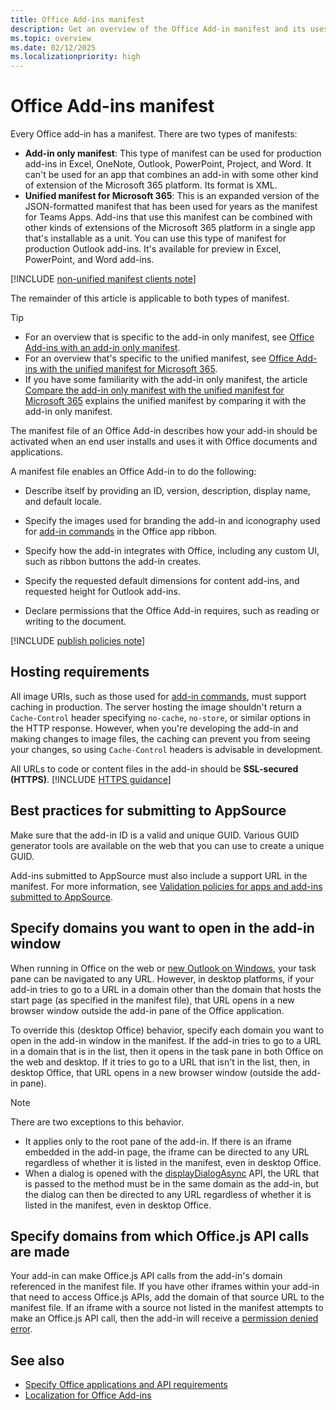 ```yaml
---
title: Office Add-ins manifest
description: Get an overview of the Office Add-in manifest and its uses.
ms.topic: overview
ms.date: 02/12/2025
ms.localizationpriority: high
---
```


# Office Add-ins manifest

Every Office add-in has a manifest. There are two types of manifests:

- **Add-in only manifest**: This type of manifest can be used for production add-ins in Excel, OneNote, Outlook, PowerPoint, Project, and Word. It can't be used for an app that combines an add-in with some other kind of extension of the Microsoft 365 platform. Its format is XML.
- **Unified manifest for Microsoft 365**: This is an expanded version of the JSON-formatted manifest that has been used for years as the manifest for Teams Apps. Add-ins that use this manifest can be combined with other kinds of extensions of the Microsoft 365 platform in a single app that's installable as a unit. You can use this type of manifest for production Outlook add-ins. It's available for preview in Excel, PowerPoint, and Word add-ins.

[!INCLUDE [non-unified manifest clients note](../includes/non-unified-manifest-clients.md)]

The remainder of this article is applicable to both types of manifest.

> [!TIP]
>
> - For an overview that is specific to the add-in only manifest, see [Office Add-ins with an add-in only manifest](xml-manifest-overview.md).
> - For an overview that's specific to the unified manifest, see [Office Add-ins with the unified manifest for Microsoft 365](unified-manifest-overview.md).
> - If you have some familiarity with the add-in only manifest, the article [Compare the add-in only manifest with the unified manifest for Microsoft 365](json-manifest-overview.md) explains the unified manifest by comparing it with the add-in only manifest.

The manifest file of an Office Add-in describes how your add-in should be activated when an end user installs and uses it with Office documents and applications.

A manifest file enables an Office Add-in to do the following:

- Describe itself by providing an ID, version, description, display name, and default locale.

- Specify the images used for branding the add-in and iconography used for [add-in commands](../design/add-in-commands.md) in the Office app ribbon.

- Specify how the add-in integrates with Office, including any custom UI, such as ribbon buttons the add-in creates.

- Specify the requested default dimensions for content add-ins, and requested height for Outlook add-ins.

- Declare permissions that the Office Add-in requires, such as reading or writing to the document.

[!INCLUDE [publish policies note](../includes/note-publish-policies.md)]

## Hosting requirements

All image URIs, such as those used for [add-in commands](../design/add-in-commands.md), must support caching in production. The server hosting the image shouldn't return a `Cache-Control` header specifying `no-cache`, `no-store`, or similar options in the HTTP response. However, when you're developing the add-in and making changes to image files, the caching can prevent you from seeing your changes, so using `Cache-Control` headers is advisable in development.

All URLs to code or content files in the add-in should be **SSL-secured (HTTPS)**. [!INCLUDE [HTTPS guidance](../includes/https-guidance.md)]

## Best practices for submitting to AppSource

Make sure that the add-in ID is a valid and unique GUID. Various GUID generator tools are available on the web that you can use to create a unique GUID.

Add-ins submitted to AppSource must also include a support URL in the manifest. For more information, see [Validation policies for apps and add-ins submitted to AppSource](/legal/marketplace/certification-policies).

## Specify domains you want to open in the add-in window

When running in Office on the web or [new Outlook on Windows](https://support.microsoft.com/office/656bb8d9-5a60-49b2-a98b-ba7822bc7627), your task pane can be navigated to any URL. However, in desktop platforms, if your add-in tries to go to a URL in a domain other than the domain that hosts the start page (as specified in the manifest file), that URL opens in a new browser window outside the add-in pane of the Office application.

To override this (desktop Office) behavior, specify each domain you want to open in the add-in window in the manifest. If the add-in tries to go to a URL in a domain that is in the list, then it opens in the task pane in both Office on the web and desktop. If it tries to go to a URL that isn't in the list, then, in desktop Office, that URL opens in a new browser window (outside the add-in pane).

> [!NOTE]
> There are two exceptions to this behavior.
>
> - It applies only to the root pane of the add-in. If there is an iframe embedded in the add-in page, the iframe can be directed to any URL regardless of whether it is listed in the manifest, even in desktop Office.
> - When a dialog is opened with the [displayDialogAsync](/javascript/api/office/office.ui?view=common-js&preserve-view=true#office-office-ui-displaydialogasync-member(1)) API, the URL that is passed to the method must be in the same domain as the add-in, but the dialog can then be directed to any URL regardless of whether it is listed in the manifest, even in desktop Office.

## Specify domains from which Office.js API calls are made

Your add-in can make Office.js API calls from the add-in's domain referenced in the manifest file. If you have other iframes within your add-in that need to access Office.js APIs, add the domain of that source URL to the manifest file. If an iframe with a source not listed in the manifest attempts to make an Office.js API call, then the add-in will receive a [permission denied error](../reference/javascript-api-for-office-error-codes.md).

## See also

- [Specify Office applications and API requirements](specify-office-hosts-and-api-requirements.md)
- [Localization for Office Add-ins](localization.md)
